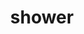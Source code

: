 ---
layout: smileys&emotion
title: shower
emoji: shower
permalink: 🚿.html
image: assets/img/3moji/shower.png
---